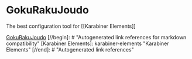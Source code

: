 # GokuRakuJoudo

The best configuration tool for [[Karabiner Elements]]

[GokuRakuJoudo](https://github.com/yqrashawn/GokuRakuJoudo)
[//begin]: # "Autogenerated link references for markdown compatibility"
[Karabiner Elements]: karabiner-elements "Karabiner Elements"
[//end]: # "Autogenerated link references"